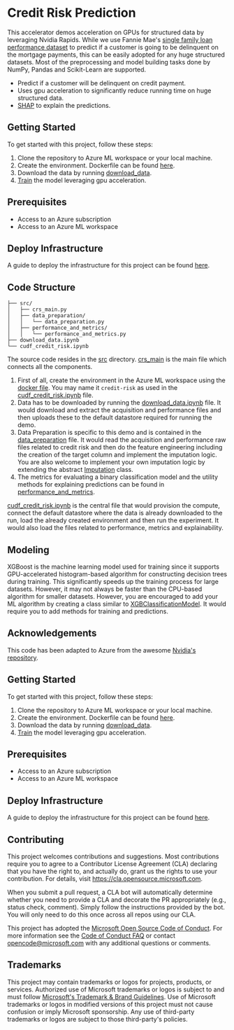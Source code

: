 # Credit Risk Prediction

This accelerator demos acceleration on GPUs for structured data by leveraging Nvidia Rapids. While we use Fannie Mae's [single family loan performance dataset](https://capitalmarkets.fanniemae.com/credit-risk-transfer/single-family-credit-risk-transfer/fannie-mae-single-family-loan-performance-data) to predict if a customer is going to be delinquent on the mortgage payments, this can be easily adopted for any huge structured datasets. Most of the preprocessing and model building tasks done by NumPy, Pandas and Scikit-Learn are supported.
* Predict if a customer will be delinquent on credit payment.
* Uses gpu acceleration to significantly reduce running time on huge structured data.
* [SHAP](https://github.com/slundberg/shap) to explain the predictions.

## Getting Started

To get started with this project, follow these steps:
1. Clone the repository to Azure ML workspace or your local machine.
2. Create the environment. Dockerfile can be found [here](configuration/environment/docker/Dockerfile).
3. Download the data by running [download_data](download_data.ipynb).
4. [Train](cudf_credit_risk.ipynb) the model leveraging gpu acceleration.

## Prerequisites

- Access to an Azure subscription
- Access to an Azure ML workspace

## Deploy Infrastructure

A guide to deploy the infrastructure for this project can be found [here](.azureDevOps/Deploy-Infrastructure.md).

## Code Structure
```
├── src/
│   ├── crs_main.py
│   ├── data_preparation/
│   │   └── data_preparation.py
│   ├── performance_and_metrics/
│   │   └── performance_and_metrics.py
├── download_data.ipynb
└── cudf_credit_risk.ipynb
```
The source code resides in the [src](src/) directory. [crs_main](src/crs_main.py) is the main file which connects all the components. 
1. First of all, create the environment in the Azure ML workspace using the [docker file](configuration/environment/docker/Dockerfile). You may name it `credit-risk` as used in the [cudf_credit_risk.ipynb](cudf_credit_risk.ipynb) file.
2. Data has to be downloaded by running the [download_data.ipynb](download_data.ipynb) file. It would download and extract the acquisition and performance files and then uploads these to the default datastore required for running the demo.
3. Data Preparation is specific to this demo and is contained in the [data_preparation](src/data_preparation/data_preparation.py) file. It would read the acquisition and performance raw files related to credit risk and then do the feature engineering including the creation of the target column and implement the imputation logic. You are also welcome to implement your own imputation logic by extending the abstract [Imputation](src/imputation/imputation.py) class.
4. The metrics for evaluating a binary classification model and the utility methods for explaining predictions can be found in [performance_and_metrics](src/performance_and_metrics/performance_and_metrics.py).

[cudf_credit_risk.ipynb](cudf_credit_risk.ipynb) is the central file that would provision the compute, connect the default datastore where the data is already downloaded to the run, load the already created environment and then run the experiment. It would also load the files related to performance, metrics and explainability.

## Modeling

XGBoost is the machine learning model used for training since it supports GPU-accelerated histogram-based algorithm for constructing decision trees during training. This significantly speeds up the training process for large datasets. However, it may not always be faster than the CPU-based algorithm for smaller datasets. 
However, you are encouraged to add your ML algorithm by creating a class similar to [XGBClassificationModel](src/model/classsification_model.py). It would require you to add methods for training and predictions.

## Acknowledgements

This code has been adapted to Azure from the awesome [Nvidia's repository](https://github.com/NVIDIA/fsi-samples/tree/main/credit_default_risk).

## Getting Started

To get started with this project, follow these steps:
1. Clone the repository to Azure ML workspace or your local machine.
2. Create the environment. Dockerfile can be found [here](configuration/environment/docker/Dockerfile).
3. Download the data by running [download_data](download_data.ipynb).
4. [Train](cudf_credit_risk.ipynb) the model leveraging gpu acceleration.

## Prerequisites

- Access to an Azure subscription
- Access to an Azure ML workspace

## Deploy Infrastructure

A guide to deploy the infrastructure for this project can be found [here](.azureDevOps/Deploy-Infrastructure.md).

## Contributing

This project welcomes contributions and suggestions.  Most contributions require you to agree to a
Contributor License Agreement (CLA) declaring that you have the right to, and actually do, grant us
the rights to use your contribution. For details, visit https://cla.opensource.microsoft.com.

When you submit a pull request, a CLA bot will automatically determine whether you need to provide
a CLA and decorate the PR appropriately (e.g., status check, comment). Simply follow the instructions
provided by the bot. You will only need to do this once across all repos using our CLA.

This project has adopted the [Microsoft Open Source Code of Conduct](https://opensource.microsoft.com/codeofconduct/).
For more information see the [Code of Conduct FAQ](https://opensource.microsoft.com/codeofconduct/faq/) or
contact [opencode@microsoft.com](mailto:opencode@microsoft.com) with any additional questions or comments.

## Trademarks

This project may contain trademarks or logos for projects, products, or services. Authorized use of Microsoft 
trademarks or logos is subject to and must follow 
[Microsoft's Trademark & Brand Guidelines](https://www.microsoft.com/en-us/legal/intellectualproperty/trademarks/usage/general).
Use of Microsoft trademarks or logos in modified versions of this project must not cause confusion or imply Microsoft sponsorship.
Any use of third-party trademarks or logos are subject to those third-party's policies.
